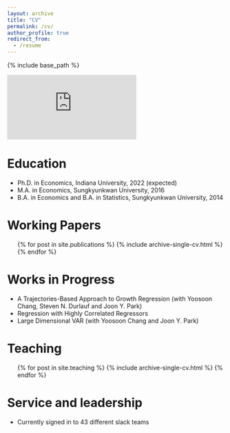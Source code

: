 ```yaml
---
layout: archive
title: "CV"
permalink: /cv/
author_profile: true
redirect_from:
  - /resume
---
```



{% include base_path %}

<embed src="https://econ-seunghee.github.io/CV_test.pdf" type="application/pdf">


Education
======
* Ph.D. in Economics, Indiana University, 2022 (expected)
* M.A. in Economics, Sungkyunkwan University, 2016
* B.A. in Economics and B.A. in Statistics, Sungkyunkwan University, 2014 

Working Papers
======
  <ul>{% for post in site.publications %}
    {% include archive-single-cv.html %}
  {% endfor %}</ul>
  
Works in Progress
======
* A Trajectories-Based Approach to Growth Regression (with Yoosoon Chang, Steven N. Durlauf and Joon Y. Park)
* Regression with Highly Correlated Regressors
* Large Dimensional VAR (with Yoosoon Chang and Joon Y. Park)
  
Teaching
======
  <ul>{% for post in site.teaching %}
    {% include archive-single-cv.html %}
  {% endfor %}</ul>
  
Service and leadership
======
* Currently signed in to 43 different slack teams
